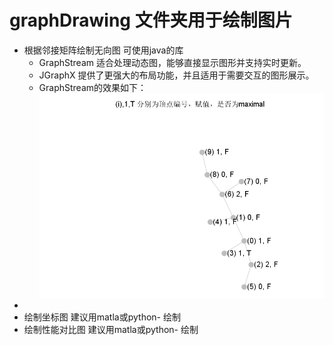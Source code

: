 # graphDrawing 文件夹用于绘制图片
- 根据邻接矩阵绘制无向图
  可使用java的库 
  * GraphStream 适合处理动态图，能够直接显示图形并支持实时更新。 
  * JGraphX 提供了更强大的布局功能，并且适用于需要交互的图形展示。
  - GraphStream的效果如下：
  ![img4.png](..%2F..%2F..%2F..%2Fresources%2Fphoto%2Fimg4.png)
- 
- 绘制坐标图
  建议用matla或python- 绘制
- 绘制性能对比图
  建议用matla或python- 绘制



